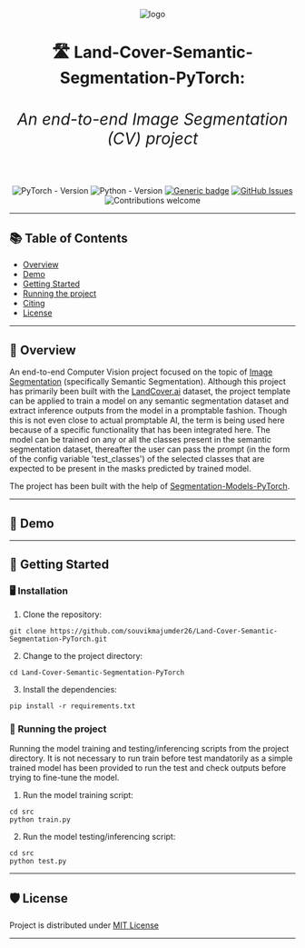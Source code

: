 <div align="center">
 
![logo](https://github.com/souvikmajumder26/Land-Cover-Semantic-Segmentation-PyTorch/blob/dev/assets/logo2.jpg)  

<h1 align="center"><strong>🛣 Land-Cover-Semantic-Segmentation-PyTorch:<h6 align="center">An end-to-end Image Segmentation (CV) project</h6></strong></h1>

![PyTorch - Version](https://img.shields.io/badge/PYTORCH-2.0+-red?style=for-the-badge&logo=pytorch)
![Python - Version](https://img.shields.io/badge/PYTHON-3.9+-red?style=for-the-badge&logo=python&logoColor=white)
[![Generic badge](https://img.shields.io/badge/License-MIT-<COLOR>.svg?style=for-the-badge)](https://github.com/souvikmajumder26/Land-Cover-Semantic-Segmentation-PyTorch/blob/dev/LICENSE) 
[![GitHub Issues](https://img.shields.io/github/issues/souvikmajumder26/Land-Cover-Semantic-Segmentation-PyTorch.svg?style=for-the-badge)](https://github.com/souvikmajumder26/Land-Cover-Semantic-Segmentation-PyTorch/issues)
![Contributions welcome](https://img.shields.io/badge/contributions-welcome-orange.svg?style=for-the-badge)

</div>

----
 
## 📚 Table of Contents
- [Overview](#overview)
- [Demo](#demo)
- [Getting Started](#getting-started)
- [Running the project](#running-the-project)
- [Citing](#citing)
- [License](#license)

----

## 📌 Overview <a name="overview"></a>
An end-to-end Computer Vision project focused on the topic of <a href="https://en.wikipedia.org/wiki/Image_segmentation" target="_blank">Image Segmentation</a> (specifically Semantic Segmentation). Although this project has primarily been built with the <a href="https://landcover.ai.linuxpolska.com/" target="_blank">LandCover.ai</a> dataset, the project template can be applied to train a model on any semantic segmentation dataset and extract inference outputs from the model in a promptable fashion. Though this is not even close to actual promptable AI, the term is being used here because of a specific functionality that has been integrated here. The model can be trained on any or all the classes present in the semantic segmentation dataset, thereafter the user can pass the prompt (in the form of the config variable 'test_classes') of the selected classes that are expected to be present in the masks predicted by trained model.

The project has been built with the help of <a href="https://github.com/qubvel/segmentation_models.pytorch" target="_blank">Segmentation-Models-PyTorch</a>.

----

## 💫 Demo <a name="demo"></a>

---

## 🚀 Getting Started <a name="getting-started"></a>
### 🖥️ Installation
 
 1. Clone the repository:
 ```shell
 git clone https://github.com/souvikmajumder26/Land-Cover-Semantic-Segmentation-PyTorch.git
 ```
 2. Change to the project directory:
 ```shell
 cd Land-Cover-Semantic-Segmentation-PyTorch
 ```
 3. Install the dependencies:
 ```shell
 pip install -r requirements.txt
 ```

### 🤖 Running the project <a name="running-the-project"></a>
 
 Running the model training and testing/inferencing scripts from the project directory. It is not necessary to run train before test mandatorily as a simple trained model has been provided to run the test and check outputs before trying to fine-tune the model.
 
 1. Run the model training script:
 ```shell
 cd src
 python train.py
 ```
 2. Run the model testing/inferencing script:
 ```shell
 cd src
 python test.py
 ```

----

## 🛡️ License <a name="license"></a>
Project is distributed under [MIT License](https://github.com/souvikmajumder26/Land-Cover-Semantic-Segmentation-PyTorch/blob/dev/LICENSE)

---

